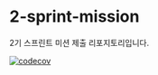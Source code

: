 # 2-sprint-mission

2기 스프린트 미션 제출 리포지토리입니다.

[![codecov](https://codecov.io/github/GogiDosirak/2-sprint-mission/branch/part2-%EC%96%91%EC%84%B1%EC%A4%80-sprint8/graph/badge.svg?token=70IGPCDIPG)](https://codecov.io/github/GogiDosirak/2-sprint-mission)